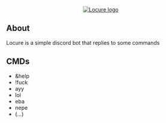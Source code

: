 <div align="center">
  <br />
  <p>
    <a href="https://discord.js.org"><img src="https://i.imgur.com/G0tIl1P.jpg" alt="Locure logo" /></a>
  </p>
</div>

## About
Locure is a simple discord bot that replies to some commands

## CMDs
- &help
- !fuck
- ayy
- lol
- eba
- nepe
- (...)